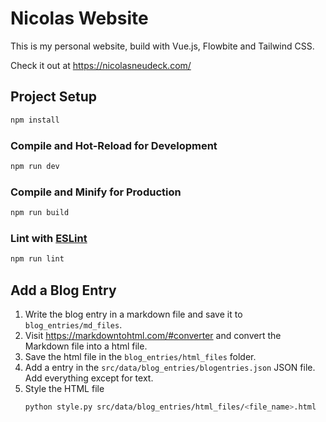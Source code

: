 # Nicolas Website

This is my personal website, build with Vue.js, Flowbite and Tailwind CSS.

Check it out at https://nicolasneudeck.com/

## Project Setup

```sh
npm install
```

### Compile and Hot-Reload for Development

```sh
npm run dev
```

### Compile and Minify for Production

```sh
npm run build
```

### Lint with [ESLint](https://eslint.org/)

```sh
npm run lint
```

## Add a Blog Entry

1. Write the blog entry in a markdown file and save it to `blog_entries/md_files`.
2. Visit https://markdowntohtml.com/#converter and convert the Markdown file into a html file. 
3. Save the html file in the `blog_entries/html_files` folder.
4. Add a entry in the `src/data/blog_entries/blogentries.json` JSON file. Add everything except for text.
5. Style the HTML file
    ```sh
    python style.py src/data/blog_entries/html_files/<file_name>.html
    ```